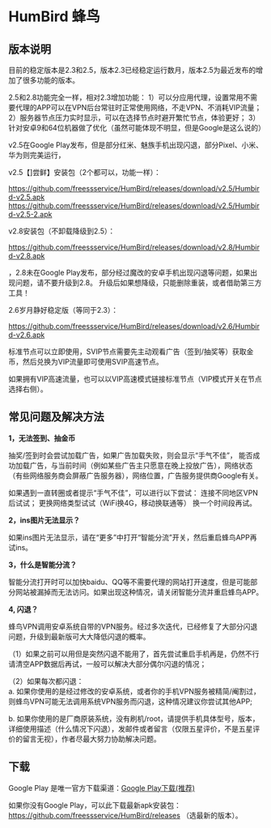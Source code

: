 # HumBird 蜂鸟

## 版本说明 ##

目前的稳定版本是2.3和2.5，版本2.3已经稳定运行数月，版本2.5为最近发布的增加了很多功能的版本。


2.5和2.8功能完全一样，相对2.3增加功能：
1）可以分应用代理，设置常用不需要代理的APP可以在VPN后台常驻时正常使用网络，不走VPN、不消耗VIP流量；
2）服务器节点压力实时显示，可以在选择节点时避开繁忙节点，体验更好；
3）针对安卓9和64位机器做了优化（虽然可能体现不明显，但是Google是这么说的）


v2.5在Google Play发布，但是部分红米、魅族手机出现闪退，部分Pixel、小米、华为则完美运行，

v2.5【]尝鲜】安装包（2个都可以，功能一样）：

https://github.com/freessservice/HumBird/releases/download/v2.5/Humbird-v2.5.apk
https://github.com/freessservice/HumBird/releases/download/v2.5/Humbird-v2.5-2.apk


v2.8安装包（不卸载降级到2.5）：

https://github.com/freessservice/HumBird/releases/download/v2.8/Humbird-v2.8.apk 

，2.8未在Google Play发布，部分经过魔改的安卓手机出现闪退等问题，如果出现问题，请不要升级到2.8。
升级后如果想降级，只能删除重装，或者借助第三方工具！


2.6岁月静好稳定版（等同于2.3）：

https://github.com/freessservice/HumBird/releases/download/v2.6/Humbird-v2.6.apk



标准节点可以立即使用，SVIP节点需要先主动观看广告（签到/抽奖等）获取金币，然后兑换为VIP流量即可使用SVIP高速节点。

如果拥有VIP高速流量，也可以以VIP高速模式链接标准节点（VIP模式开关在节点选择右侧）。

 
 ## 常见问题及解决方法
  
**1，无法签到、抽金币**

抽奖/签到时会尝试加载广告，如果广告加载失败，则会显示“手气不佳”，
能否成功加载广告，与当前时间（例如某些广告主只愿意在晚上投放广告），网络状态（有些网络服务商会屏蔽广告服务器），网络位置，广告服务提供商Google有关。

如果遇到一直转圈或者提示“手气不佳”，可以进行以下尝试：
连接不同地区VPN后试试；
更换网络类型试试（WiFi换4G，移动换联通等）
换一个时间段再试。

**2，ins图片无法显示？**

如果ins图片无法显示，请在“更多”中打开“智能分流”开关，然后重启蜂鸟APP再试ins。

**3，什么是智能分流？**

智能分流打开时可以加快baidu、QQ等不需要代理的网站打开速度，但是可能部分网站被漏掉而无法访问。如果出现这种情况，请关闭智能分流并重启蜂鸟APP。


**4, 闪退？**

蜂鸟VPN调用安卓系统自带的VPN服务。经过多次迭代，已经修复了大部分闪退问题，升级到最新版可大大降低闪退的概率。

（1）如果之前可以用但是突然闪退不能用了，首先尝试重启手机再是，仍然不行请清空APP数据后再试，一般可以解决大部分偶尔闪退的情况；

（2）如果每次都闪退：  
   a. 如果你使用的是经过修改的安卓系统，或者你的手机VPN服务被精简/阉割过，则蜂鸟VPN可能无法调用系统VPN服务而闪退，这种情况建议你尝试其他APP;

   b. 如果你使用的是厂商原装系统，没有刷机/root，请提供手机具体型号，版本，详细使用描述（什么情况下闪退），发邮件或者留言（仅限五星评价，不是五星评价的留言无视），作者尽最大努力协助解决问题。


 ## 下载
 
Google Play 是唯一官方下载渠道：[Google Play下载(推荐)](https://play.google.com/store/apps/details?id=com.young.ss)

如果你没有Google Play，可以此下载最新apk安装包： https://github.com/freessservice/HumBird/releases （选最新的版本）。
